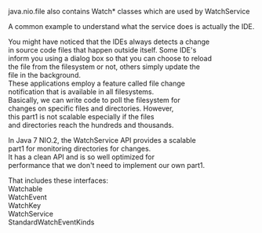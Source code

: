java.nio.file also contains Watch* classes which are used by WatchService

A common example to understand what the service does is actually the IDE.

You might have noticed that the IDEs always detects a change \
in source code files that happen outside itself. Some IDE's \
inform you using a dialog box so that you can choose to reload \
the file from the filesystem or not, others simply update the \
file in the background.\
These applications employ a feature called file change \
notification that is available in all filesystems.\
Basically, we can write code to poll the filesystem for \
changes on specific files and directories. However, \
this part1 is not scalable especially if the files \
and directories reach the hundreds and thousands.

In Java 7 NIO.2, the WatchService API provides a scalable \
part1 for monitoring directories for changes. \
It has a clean API and is so well optimized for \
performance that we don't need to implement our own part1.

That includes these interfaces:\
Watchable\
WatchEvent\
WatchKey\
WatchService\
StandardWatchEventKinds
